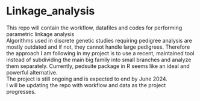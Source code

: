 # Linkage_analysis
This repo will contain the workflow, datafiles and codes for performing parametric linkage analysis\
Algorithms used in discrete genetic studies requiring pedigree analysis are mostly outdated and if not, they cannot handle large pedigrees. Therefore the approach I am following in my project is to use a recent, maintained tool instead of subdividing the main big family into small branches and analyze them separately. Currently, pedsuite package in R seems like an ideal and powerful alternative. \
The project is still ongoing and is expected to end by June 2024.\
I will be updating the repo with workflow and data as the project progresses.
